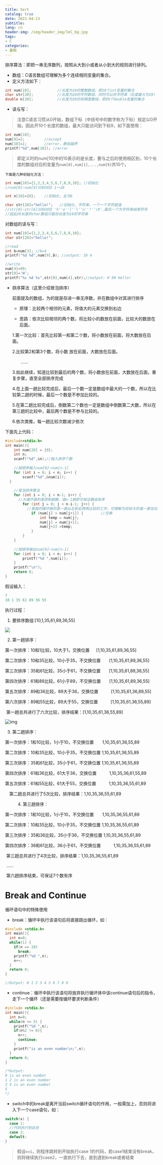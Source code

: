 ```yaml
---
title: Sort
catalog: true
date: 2021-04-13
subtitle: 
lang: cn
header-img: /img/header_img/lml_bg.jpg
tags:
- C
categories:
- 基础
---
```


排序算法：即把一串无序数列，按照从大到小或者从小到大的规则进行排列。

- 数组：C语言数组可理解为多个连续相同变量的集合。
- 定义方法如下：

```c
int num[10];			//长度为10的整数数组，即10个int变量的集合
char str[20];			//长度为20的字符数组，同时可以存字符串（长度最大为19）
double n[30];			//长度为30的双精度数组，即30个double变量的集合
```

  - 读与写：

  > 注意C语言习惯从0开始，数组下标（中括号中的数字称为下标）规定以0开始，因此开10个长度的数组，最大只能访问到下标9，如下面使用：

  ```c
  int num[10];
  num[9]=2;			//accept
  num[10]=1;		//error，数组越界
  printf("%d",num[10]); //error
  ```

  > 即定义时的num[10]中的10表示的是长度，要与之后的使用相区别，10个长度的数组对应的变量为`num[0],num[1],...,num[9]`共10个。

	下面是几种初始化方法：

  ```c
  int num[10]={1,2,3,4,5,6,7,8,9,10}; //初始化
  //num[0]~num[9]分别对应 1～10
  
  int n[10]={0};	//初始化，全为0

  char str[20]="hello!";   //初始化，字符串，一个一个字符赋值
  //str[0]~str[6]分别对应 'h''e''l''l''o''!''\0',最后一个为字符串结束符号
  //因此20长度的char数组只能存长度为19的字符串
  ```

  对数组的读与写：

  ```c
  int num[10]={1,2,3,4,5,6,7,8,9,10};
  char str[20]="hello!";
  
  //read
  int b=num[3];	//b=4
  printf("%d %d",num[9],b); //output: 10 4
  
  //write
  num[4]=99;
  str[0]='H';
  printf("%c %d %s",str[0],num[4],str);//output: H 99 Hello!
  ```

- 排序算法（这里介绍冒泡排序）

  前面提及的数组，为的就是存进一串无序数，并在数组中对其进行排序

  - 原理：比较两个相邻的元素，将值大的元素交换到右边

  - 思路：依次比较相邻的两个数，将比较小的数放在前面，比较大的数放在后面。

  1.第一次比较：首先比较第一和第二个数，将小数放在前面，将大数放在后面。

  2.比较第2和第3个数，将小数 放在前面，大数放在后面。

  　　......

  3.如此继续，知道比较到最后的两个数，将小数放在前面，大数放在后面，重复步骤，直至全部排序完成

  4.在上面一趟比较完成后，最后一个数一定是数组中最大的一个数，所以在比较第二趟的时候，最后一个数是不参加比较的。

  5.在第二趟比较完成后，倒数第二个数也一定是数组中倒数第二大数，所以在第三趟的比较中，最后两个数是不参与比较的。

  6.依次类推，每一趟比较次数减少依次

下面先上代码：

```c
#include<stdio.h>
int main(){
    int num[20] = {0};
    int n;
    scanf("%d",&n);//输入排序个数
  
  	//按顺序输入num[0]~num[n-1]
    for (int i = 0; i < n; i++) {
        scanf("%d",&num[i]);
  }
  
    //冒泡排序算法
    for (int i = 0; i < n-1; i++) {
      //大循环做的是控制趟数，做n-1趟即可保证数组有序
        for (int j = 0; j < n-i-1; j++) {	
          //里面的循环做的是一趟从左到右两两比较的工作，可理解为将较大的值一直往右推，做完完整的一次循环，可保证最右的为最大值（第一趟）。
            if (num[j] > num[j+1]) {		//交换
                int temp = num[j];
                num[j] = num[j+1];
                num[j+1] =temp;
            }
        }
    }
    
  	//按顺序输出num[0]~num[n-1]
    for (int i = 0; i < n; i++) {
        printf("%d ",num[i]);
    }
    printf("\n");
    return 0;
}

```

假设输入：

```c
7
10 1 35 61 89 36 55
```

执行过程：

1. 要排序数组:[10,1,35,61,89,36,55]

![](1.png)

2. 第一趟排序：

第一次排序：10和1比较，10大于1，交换位置 　  [1,10,35,61,89,36,55]

第二次排序：10和35比较，10小于35，不交换位置　　[1,10,35,61,89,36,55]

第三次排序：35和61比较，35小于61，不交换位置　　[1,10,35,61,89,36,55]

第四次排序：61和89比较，61小于89，不交换位置　　[1,10,35,61,89,36,55]

第五次排序：89和36比较，89大于36，交换位置　　　[1,10,35,61,36,89,55]

第六次排序：89和55比较，89大于55，交换位置　　　[1,10,35,61,36,55,89]

​    第一趟总共进行了六次比较，排序结果：[1,10,35,61,36,55,89]

![img](2.png)

3. 第二趟排序：

第一次排序：1和10比较，1小于10，不交换位置　　1,10,35,61,36,55,89

第二次排序：10和35比较，10小于35，不交换位置  1,10,35,61,36,55,89

第三次排序：35和61比较，35小于61，不交换位置   1,10,35,61,36,55,89

第四次排序：61和36比较，61大于36，交换位置　　　1,10,35,36,61,55,89

第五次排序：61和55比较，61大于55，交换位置　　　1,10,35,36,55,61,89

　第二趟总共进行了5次比较，排序结果：1,10,35,36,55,61,89

　　　4.  第三趟排序：

第一次排序：1和10比较，1小于10，不交换位置　　1,10,35,36,55,61,89

第二次排序：10和35比较，10小于35，不交换位置  1,10,35,36,55,61,89

第三次排序：35和36比较，35小于36，不交换位置   1,10,35,36,55,61,89

第四次排序：36和61比较，36小于61，不交换位置　　　1,10,35,36,55,61,89

​    第三趟总共进行了4次比较，排序结果：1,10,35,36,55,61,89

​			......

​	第六趟排序结束，可保证7个数有序

# Break and Continue

循环语句中的特殊使用

- break：循环中执行该语句后将直接跳出循环，如：

```c
#include <stdio.h>
int main(){
  int n=0;
  while(1) {
    if(n == 10)
      break;
    printf("%d ",n);
    n++;
  }
  return 0;
}

//Output: 0 1 2 3 4 5 6 7 8 9
```

- continue：循环中执行该语句将放弃执行循环体中该continue语句后的指令，走下一个循环（还是需要按循环要求判断条件）

```c
#include <stdio.h>
int main(){
  int n=0;
  while(n <= 5) {
    printf("%d ",n);
    if(n%2 != 0){
      n++;
      continue;
    }
    printf("is an even number\n;",n);
  }
  return 0;
}

/*Output: 
0 is an even number
1 2 is an even number
3 4 is an even number
5			
*/
```

- switch中的break是离开当前switch循环语句的作用，一般需加上，否则将进入下一个case语句，如：

```c
switch(x) {
  case 1:
  //代码执行到此处
  case 2:
  default:
}
```

> 假设`x=1`，则程序跳转到开始执行case 1的代码，若case1结束没有break，则将继续执行case2，一直执行下去，直到遇到break或者结束



​			
